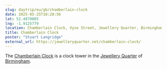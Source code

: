 ```yaml
---
slug: daytrip/eu/gb/chamberlain-clock
date: 2025-05-25T10:20:56
lat: 52.4870085
lng: -1.9125779
location: Chamberlain Clock, Vyse Street, Jewellery Quarter, Birmingham, West Midlands, England, B18 6LT, United Kingdom
title: Chamberlain Clock
poster: "Stuart Langridge"
external_url: https://jewelleryquarter.net/chamberlain-clock/
---
```


The [Chamberlain Clock](https://en.wikipedia.org/wiki/Chamberlain_Clock) is a clock tower in the [Jewellery Quarter](https://en.wikipedia.org/wiki/Jewellery_Quarter) of [Birmingham](https://en.wikipedia.org/wiki/Birmingham).
